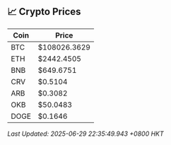 ## 📈 Crypto Prices

| Coin | Price |
| ---- | ----- |
| BTC | $108026.3629 |
| ETH | $2442.4505 |
| BNB | $649.6751 |
| CRV | $0.5104 |
| ARB | $0.3082 |
| OKB | $50.0483 |
| DOGE | $0.1646 |

_Last Updated: 2025-06-29 22:35:49.943 +0800 HKT_